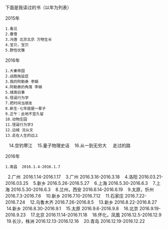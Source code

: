 

下面是我读过的书（以年为列表）

2015年
 
    1.看见
    2.春雪
    3.冯唐 北京北京 万物生长
    4.宝贝，宝贝
    5.野性优雅
    
2016年

    1.大秦帝国
    2.战胜拖延症
    3.我的阿勒泰 李娟
    4.阿勒泰的角落 李娟
    5.城南旧事
    6.怪诞行为学
    7.把时间当朋友  
    8.新生-七年就是一辈子
    9.正午：此地不宜久留
    10.动物庄园
    11.怪诞行为学3
    12.边城 沈从文
    13.走在人生的边上
    14.空钓寒江
    15.量子物理史话
    16.从一到无穷大
    
走过的路


2016年

    1.南昌  2016.1.4-2016.1.7
    2.广州  2016.1.14-2016.1.17
    3.广州  2016.3.16-2016.3.18
    4.洛阳  2016.03.21-2016.03.25
    5.新乡  2016.5.26-2016.5.27
    6.上海  2016.5.30-2016.6.3
    7.上海  2016.5.30-2016.6.3
    8.兰州，西安 2016.6.14-2016.6.19
    9.太原，忻州 2016.7.3-2016.7.6
    10.新乡  2016.7.10-2016.7.12
    11.石家庄 2016.7.22-2016.7.24
    12.乌鲁木齐 2016.7.26-2016.8.5
    13.新乡 2016.8.22-2016.8.27
    14.新乡  2016.8.30-2016.9.1
    15.太原  2016.9.6-2016.9.8
    16.北京  2016.9.19-2016.9.23
    17.北京  2016.11.14-2016.11.18
    18.怀化，凤凰 2016.12.5-2016.12.9
    19.长沙，株洲 2016.12.13-2016.12.16
    20.青岛  2016.12.19-2016.12.22
    
